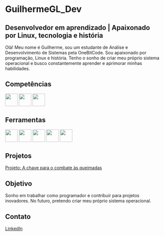 # GuilhermeGL_Dev

## Desenvolvedor em aprendizado | Apaixonado por Linux, tecnologia e história

Olá! Meu nome é Guilherme, sou um estudante de Análise e Desenvolvimento de Sistemas pela OneBitCode. Sou apaixonado por programação, Linux e história. Tenho o sonho de criar meu próprio sistema operacional e busco constantemente aprender e aprimorar minhas habilidades.

## Competências

<img src="https://cdn.jsdelivr.net/gh/devicons/devicon@latest/icons/html5/html5-original-wordmark.svg" width="40" />
<img src="https://cdn.jsdelivr.net/gh/devicons/devicon@latest/icons/css3/css3-original-wordmark.svg" width="40" />
<img src="https://cdn.jsdelivr.net/gh/devicons/devicon@latest/icons/javascript/javascript-original.svg" width="40" />

## Ferramentas

<img src="https://cdn.jsdelivr.net/gh/devicons/devicon@latest/icons/vscode/vscode-original.svg" width="40" />
<img src="https://cdn.jsdelivr.net/gh/devicons/devicon@latest/icons/git/git-original.svg" width="40" />
<img src="https://cdn.jsdelivr.net/gh/devicons/devicon@latest/icons/github/github-original.svg" width="40" />
<img src="https://cdn.jsdelivr.net/gh/devicons/devicon@latest/icons/linux/linux-original.svg" width="40" />
<img src="https://cdn.jsdelivr.net/gh/devicons/devicon@latest/icons/ubuntu/ubuntu-original.svg" width="40" />

## Projetos

[Projeto: A chave para o combate às queimadas](https://guilhermegomeslima.github.io/Projeto-a-chave-para-o-combate-s-queimadas/)

## Objetivo

Sonho em trabalhar como programador e contribuir para projetos inovadores. No futuro, pretendo criar meu próprio sistema operacional.

## Contato

[LinkedIn](https://www.linkedin.com/in/guilhermegomes-dev/)
